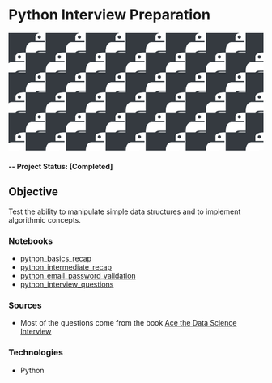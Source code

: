 # Python Interview Preparation

![alternative text](img/readme_image.jpg)

#### -- Project Status: [Completed]

## Objective
Test the ability to manipulate simple data structures and to implement algorithmic concepts.

### Notebooks
* [python_basics_recap](python_basics_recap.ipynb)
* [python_intermediate_recap](python_intermediate_recap.ipynb)
* [python_email_password_validation](python_email_password_validation.ipynb)
* [python_interview_questions](python_interview_questions.ipynb)

### Sources
* Most of the questions come from the book [Ace the Data Science Interview](https://www.acethedatascienceinterview.com/)

### Technologies
* Python
